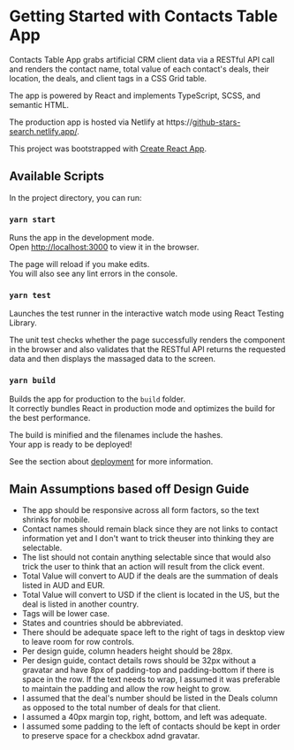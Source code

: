 # Getting Started with Contacts Table App
Contacts Table App grabs artificial CRM client data via a RESTful API call and renders the contact name, total value of each contact's deals, their location, the deals, and client tags in a CSS Grid table.

The app is powered by React and implements TypeScript, SCSS, and semantic HTML.

The production app is hosted via Netlify at https://[github-stars-search.netlify.app/](https://react-typescript-contacts-table.netlify.app/).

This project was bootstrapped with [Create React App](https://github.com/facebook/create-react-app).


## Available Scripts

In the project directory, you can run:

### `yarn start`

Runs the app in the development mode.\
Open [http://localhost:3000](http://localhost:3000) to view it in the browser.

The page will reload if you make edits.\
You will also see any lint errors in the console.

### `yarn test`

Launches the test runner in the interactive watch mode using React Testing Library.

The unit test checks whether the page successfully renders the component in the browser and also validates that the RESTful API returns the requested data and then displays the massaged data to the screen.

### `yarn build`

Builds the app for production to the `build` folder.\
It correctly bundles React in production mode and optimizes the build for the best performance.

The build is minified and the filenames include the hashes.\
Your app is ready to be deployed!

See the section about [deployment](https://facebook.github.io/create-react-app/docs/deployment) for more information.

## Main Assumptions based off Design Guide
- The app should be responsive across all form factors, so the text shrinks for mobile.
- Contact names should remain black since they are not links to contact information yet and I don't want to trick theuser into thinking they are selectable.
- The list should not contain anything selectable since that would also trick the user to think that an action will result from the click event.
- Total Value will convert to AUD if the deals are the summation of deals listed in AUD and EUR.
- Total Value will convert to USD if the client is located in the US, but the deal is listed in another country.
- Tags will be lower case.
- States and countries should be abbreviated.
- There should be adequate space left to the right of tags in desktop view to leave room for row controls.
- Per design guide, column headers height should be 28px.
- Per design guide, contact details rows should be 32px without a gravatar and have 8px of padding-top and padding-bottom if there is space in the row.  If the text needs to wrap, I assumed it was preferable to maintain the padding and allow the row height to grow.
- I assumed that the deal's number should be listed in the Deals column as opposed to the total number of deals for that client.
- I assumed a 40px margin top, right, bottom, and left was adequate.
- I assumed some padding to the left of contacts should be kept in order to preserve space for a checkbox adnd gravatar.
